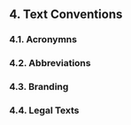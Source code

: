 ## 4. Text Conventions

### 4.1. Acronymns

### 4.2. Abbreviations

### 4.3. Branding

### 4.4. Legal Texts
